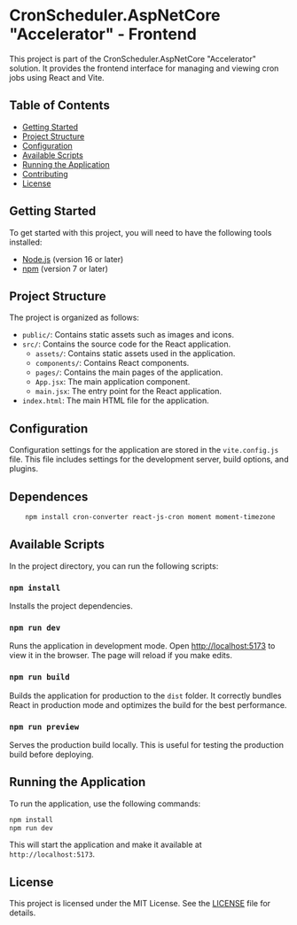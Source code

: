 # CronScheduler.AspNetCore "Accelerator" - Frontend

This project is part of the CronScheduler.AspNetCore "Accelerator" solution. It provides the frontend interface for managing and viewing cron jobs using React and Vite.

## Table of Contents

- [Getting Started](#getting-started)
- [Project Structure](#project-structure)
- [Configuration](#configuration)
- [Available Scripts](#available-scripts)
- [Running the Application](#running-the-application)
- [Contributing](#contributing)
- [License](#license)

## Getting Started

To get started with this project, you will need to have the following tools installed:

- [Node.js](https://nodejs.org/) (version 16 or later)
- [npm](https://www.npmjs.com/) (version 7 or later)

## Project Structure

The project is organized as follows:

- `public/`: Contains static assets such as images and icons.
- `src/`: Contains the source code for the React application.
  - `assets/`: Contains static assets used in the application.
  - `components/`: Contains React components.
  - `pages/`: Contains the main pages of the application.
  - `App.jsx`: The main application component.
  - `main.jsx`: The entry point for the React application.
- `index.html`: The main HTML file for the application.

## Configuration

Configuration settings for the application are stored in the `vite.config.js` file. This file includes settings for the development server, build options, and plugins.

## Dependences

```bash
    npm install cron-converter react-js-cron moment moment-timezone
```

## Available Scripts

In the project directory, you can run the following scripts:

### `npm install`

Installs the project dependencies.

### `npm run dev`

Runs the application in development mode. Open [http://localhost:5173](http://localhost:5173) to view it in the browser. The page will reload if you make edits.

### `npm run build`

Builds the application for production to the `dist` folder. It correctly bundles React in production mode and optimizes the build for the best performance.

### `npm run preview`

Serves the production build locally. This is useful for testing the production build before deploying.

## Running the Application

To run the application, use the following commands:

```bash
npm install
npm run dev
```

This will start the application and make it available at `http://localhost:5173`.


## License

This project is licensed under the MIT License. See the [LICENSE](../../LICENSE) file for details.
